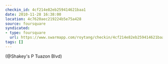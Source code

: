 ```yaml
---
checkin_id: 4cf214e82eb259414621baa1
date: 2010-11-28 16:38:00
location: 4c7620aec219224b5e75a428
source: foursquare
syndicated:
- type: foursquare
  url: https://www.swarmapp.com/roytang/checkin/4cf214e82eb259414621baa1
tags: []
---
```


 (@Shakey's P Tuazon Blvd)